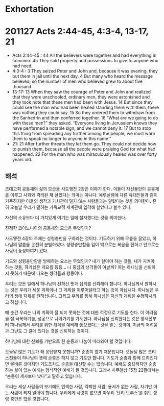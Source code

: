 # Exhortation

# 201127 Acts 2:44-45, 4:3-4, 13-17, 21
* Acts 2:44-45 : 44 All the believers were together and had everything in common. 45 They sold property and possessions to give to anyone who had need.
* 4:3-4 : 3 They seized Peter and John and, because it was evening, they put them in jail until the next day. 4 But many who heard the message believed; so the number of men who believed grew to about five thousand.
* 13-17: 13 When they saw the courage of Peter and John and realized that they were unschooled, ordinary men, they were astonished and they took note that these men had been with Jesus. 14 But since they could see the man who had been healed standing there with them, there was nothing they could say. 15 So they ordered them to withdraw from the Sanhedrin and then conferred together. 16 “What are we going to do with these men?” they asked. “Everyone living in Jerusalem knows they have performed a notable sign, and we cannot deny it. 17 But to stop this thing from spreading any further among the people, we must warn them to speak no longer to anyone in this name.”
* 21: 21 After further threats they let them go. They could not decide how to punish them, because all the people were praising God for what had happened. 22 For the man who was miraculously healed was over forty years old.

## 해석

초대고회 공동체의 삶의 모습을 사도행전 2장은 이야기 한다. 이들이 자신들만의 공동체를 이루고 사회와 격리된 채 살았다는 의미는 아니다.
예루살렘에 다른 유대인들과 같이 거주하지만 이들의 생각과 가치관이 밑지 않는 사람들과는 달랐다는 것을 의미한다.
흔히 오늘날 우리가 말하는 기독교적 세계관에 입각해 살았다고 볼수 있다.

자신의 소유보다 더 가치있게 여기는 일에 철저했다는 것을 의미한다.  

진정한 코이노니아의 공동체의 모습은 무엇인가?

사도앻전 4장의 주제는 성령충만을 구하라는 것이다.
기도하기 위해 무릎을 꿇었고, 하나님의 말씀을 온전히 분별하였다.
성령충만함을 입어 밖으로는 복음을 전하고 안으로는 사람이 풍성하여져 갔다.

기도와 성령충만함을 방해하는 요소는 무었인가? 내가 살아야 하는 것들, 내가 지켜야 하는 것들, 하기싫은 게으름 등등... 나 중심의 생각들이 아날까?
이는 하나님을 신뢰하지 못하기 때문에 나오는 생각들과 행동이다.

우리는 모든 일에서 하나님의 선하신 뜻과 섭리를 신뢰해야 합니다. 하나님께서 원하시는 것은 우리가 세운 계획이나 그 계획을 이루어달라고 하는 것이 아닙니다. 하나님은 우리의 생애 자체를 원하십니다. 그리고 우리를 통해 하나님은 자신의 계획을 수행하시려고 하십니다.

매 순간 우리는 나의 계획이 잘 되지 못하는 것에 대한 걱정으로 기도를 한다. 이 어려움을 잘 극복하기를, 성공으로 나아가기를 기도한다.
하나님을 신뢰한다는 것은 창세전부터 하나님께서 우리를 위한 계획을 예비해 놓으셨다는 것을 믿는 것이며, 
지금의 어려움과 고난도 그 길에 있다는 것을 신뢰하는 것이다.

하나님에 대한 신뢰를 기반으로 한 순종과 나눔이 따라와야 할 것입니다.

오늘날 많은 기도가 왜 응답받지 못합니까? 순종이 없기 때문입니다. 오늘날 많은 크리스천들이 하나님의 뜻에 순종은 하지 않고 기도만 합니다. 기도가 순종과 함께 드려진다면 올바른 것이지만 기도조차도 순종을 대신할 수는 없습니다. 예배도 중요하지만 순종하는 삶이 없는 예배는 형식적인 예배가 될 것입니다. 그래서 사무엘상 15장 22절에서는 “순종이 제사보다 낫다”고 말하고 있습니다.

우리는 세상 사람들이 보기에도 인색한 사람, 각박한 사람, 용서가 없는 사람, 자기만 아는 사람이 되지 말아야 합니다. 우리에게 사랑이 없으면 아무리 ‘난리 브루스’를 춰도 성령 충만은 없을 것입니다.

